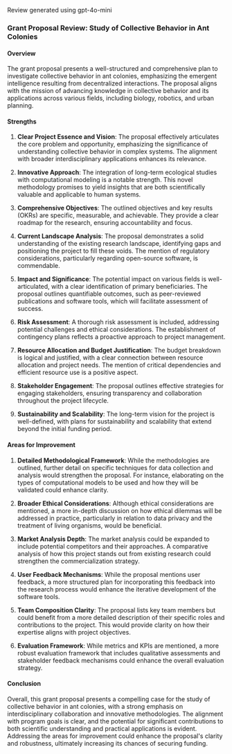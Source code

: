 Review generated using gpt-4o-mini

### Grant Proposal Review: Study of Collective Behavior in Ant Colonies

#### Overview
The grant proposal presents a well-structured and comprehensive plan to investigate collective behavior in ant colonies, emphasizing the emergent intelligence resulting from decentralized interactions. The proposal aligns with the mission of advancing knowledge in collective behavior and its applications across various fields, including biology, robotics, and urban planning.

#### Strengths

1. **Clear Project Essence and Vision**: The proposal effectively articulates the core problem and opportunity, emphasizing the significance of understanding collective behavior in complex systems. The alignment with broader interdisciplinary applications enhances its relevance.

2. **Innovative Approach**: The integration of long-term ecological studies with computational modeling is a notable strength. This novel methodology promises to yield insights that are both scientifically valuable and applicable to human systems.

3. **Comprehensive Objectives**: The outlined objectives and key results (OKRs) are specific, measurable, and achievable. They provide a clear roadmap for the research, ensuring accountability and focus.

4. **Current Landscape Analysis**: The proposal demonstrates a solid understanding of the existing research landscape, identifying gaps and positioning the project to fill these voids. The mention of regulatory considerations, particularly regarding open-source software, is commendable.

5. **Impact and Significance**: The potential impact on various fields is well-articulated, with a clear identification of primary beneficiaries. The proposal outlines quantifiable outcomes, such as peer-reviewed publications and software tools, which will facilitate assessment of success.

6. **Risk Assessment**: A thorough risk assessment is included, addressing potential challenges and ethical considerations. The establishment of contingency plans reflects a proactive approach to project management.

7. **Resource Allocation and Budget Justification**: The budget breakdown is logical and justified, with a clear connection between resource allocation and project needs. The mention of critical dependencies and efficient resource use is a positive aspect.

8. **Stakeholder Engagement**: The proposal outlines effective strategies for engaging stakeholders, ensuring transparency and collaboration throughout the project lifecycle.

9. **Sustainability and Scalability**: The long-term vision for the project is well-defined, with plans for sustainability and scalability that extend beyond the initial funding period.

#### Areas for Improvement

1. **Detailed Methodological Framework**: While the methodologies are outlined, further detail on specific techniques for data collection and analysis would strengthen the proposal. For instance, elaborating on the types of computational models to be used and how they will be validated could enhance clarity.

2. **Broader Ethical Considerations**: Although ethical considerations are mentioned, a more in-depth discussion on how ethical dilemmas will be addressed in practice, particularly in relation to data privacy and the treatment of living organisms, would be beneficial.

3. **Market Analysis Depth**: The market analysis could be expanded to include potential competitors and their approaches. A comparative analysis of how this project stands out from existing research could strengthen the commercialization strategy.

4. **User Feedback Mechanisms**: While the proposal mentions user feedback, a more structured plan for incorporating this feedback into the research process would enhance the iterative development of the software tools.

5. **Team Composition Clarity**: The proposal lists key team members but could benefit from a more detailed description of their specific roles and contributions to the project. This would provide clarity on how their expertise aligns with project objectives.

6. **Evaluation Framework**: While metrics and KPIs are mentioned, a more robust evaluation framework that includes qualitative assessments and stakeholder feedback mechanisms could enhance the overall evaluation strategy.

#### Conclusion
Overall, this grant proposal presents a compelling case for the study of collective behavior in ant colonies, with a strong emphasis on interdisciplinary collaboration and innovative methodologies. The alignment with program goals is clear, and the potential for significant contributions to both scientific understanding and practical applications is evident. Addressing the areas for improvement could enhance the proposal's clarity and robustness, ultimately increasing its chances of securing funding.